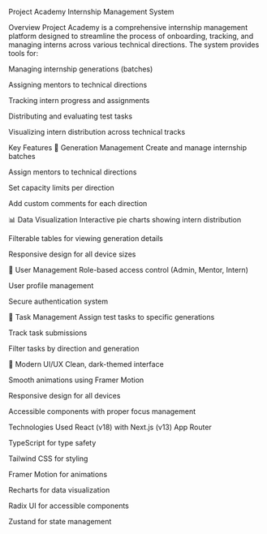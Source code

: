 Project Academy Internship Management System

Overview
Project Academy is a comprehensive internship management platform designed to streamline the process of onboarding, tracking, and managing interns across various technical directions. The system provides tools for:

Managing internship generations (batches)

Assigning mentors to technical directions

Tracking intern progress and assignments

Distributing and evaluating test tasks

Visualizing intern distribution across technical tracks

Key Features
🚀 Generation Management
Create and manage internship batches

Assign mentors to technical directions

Set capacity limits per direction

Add custom comments for each direction

📊 Data Visualization
Interactive pie charts showing intern distribution

Filterable tables for viewing generation details

Responsive design for all device sizes

👥 User Management
Role-based access control (Admin, Mentor, Intern)

User profile management

Secure authentication system

📝 Task Management
Assign test tasks to specific generations

Track task submissions

Filter tasks by direction and generation

🎨 Modern UI/UX
Clean, dark-themed interface

Smooth animations using Framer Motion

Responsive design for all devices

Accessible components with proper focus management

Technologies Used
React (v18) with Next.js (v13) App Router

TypeScript for type safety

Tailwind CSS for styling

Framer Motion for animations

Recharts for data visualization

Radix UI for accessible components

Zustand for state management
